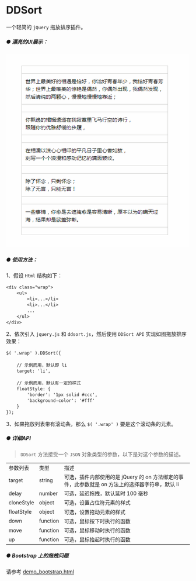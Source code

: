 # DDSort

一个轻简的 `jQuery` 拖放排序插件。

##### ● 漂亮的UI展示：

![DDSort](img/ddsort.gif)


##### ● 使用方法：

1、假设 `Html` 结构如下：


    <div class="wrap">
	    <ul>
	        <li>...</li>
	        <li>...</li>
	        ...
	    </ul>
    </div>


2、依次引入 `jquery.js` 和 `ddsort.js`，然后使用 `DDSort API` 实现如图拖放排序效果：

    $( '.wrap' ).DDSort({
        
        // 示例而用，默认即 li
        target: 'li',

        // 示例而用，默认有一定的样式    
        floatStyle: {    
            'border': '1px solid #ccc',
            'background-color': '#fff'
        }
    });
	
3、如果拖放列表带有滚动条，那么 `$( '.wrap' )` 要是这个滚动条的元素。

##### ● 详细API
> `DDSort` 方法接受一个 `JSON` 对象类型的参数，以下是对这个参数的描述。


<table width="65%" cellspacing="0" style="border-collapse: collapse;">
<tbody>
	<tr>
		<td>参数列表</td>
		<td>类型</td>
		<td>描述</td>
	</tr>
	<tr>
		<td>target</td>
		<td>string</td>
		<td>可选，插件内部使用的是 jQuery 的 on 方法绑定的事件，此参数就是 on 方法上的选择器字符串，默认 li</td>
	</tr>
	<tr>
		<td>delay</td>
		<td>number</td>
		<td>可选，延迟拖拽，默认延时 100 毫秒</td>
	</tr>
	<tr>
		<td>cloneStyle</td>
		<td>object</td>
		<td>可选，设置占位符元素的样式</td>
	</tr>
	<tr>
		<td>floatStyle</td>
		<td>object</td>
		<td>可选，设置拖动元素的样式</td>
	</tr>
	<tr>
		<td>down</td>
		<td>function</td>
		<td>可选，鼠标按下时执行的函数</td>
	</tr>
	<tr>
		<td>move</td>
		<td>function</td>
		<td>可选，鼠标移动时执行的函数</td>
	</tr>
	<tr>
		<td>up</td>
		<td>function</td>
		<td>可选，鼠标抬起时执行的函数</td>
	</tr>
</tobdy>
</table>

##### ● Bootstrap 上的拖拽问题

请参考 [demo_bootstrap.html](./demo_bootstrap.html)

